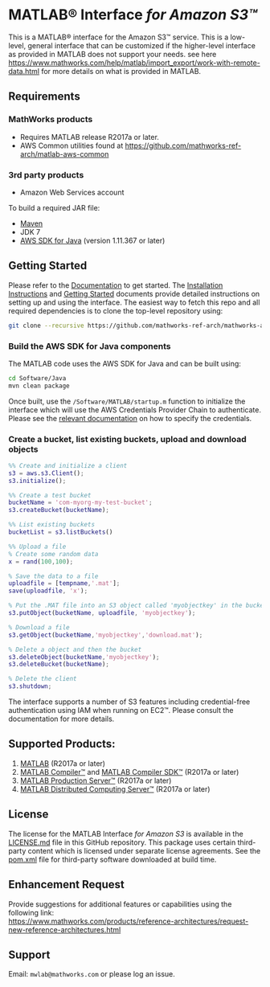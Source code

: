 # MATLAB® Interface *for Amazon S3™*

This is a MATLAB® interface for the Amazon S3™ service. This is a low-level, general interface that can be customized if the higher-level interface as provided in MATLAB does not support your needs. see here https://www.mathworks.com/help/matlab/import_export/work-with-remote-data.html for more details on what is provided in MATLAB.

## Requirements
### MathWorks products
* Requires MATLAB release R2017a or later.
* AWS Common utilities found at https://github.com/mathworks-ref-arch/matlab-aws-common

### 3rd party products
* Amazon Web Services account   

To build a required JAR file:   
* [Maven](https://maven.apache.org/)
* JDK 7
* [AWS SDK for Java](https://aws.amazon.com/sdk-for-java/) (version 1.11.367 or later)

## Getting Started
Please refer to the [Documentation](Documentation/README.md) to get started.
The [Installation Instructions](Documentation/Installation.md) and [Getting Started](Documentation/GettingStarted.md) documents provide detailed instructions on setting up and using the interface. The easiest way to
fetch this repo and all required dependencies is to clone the top-level repository using:

```bash
git clone --recursive https://github.com/mathworks-ref-arch/mathworks-aws-support.git
```

### Build the AWS SDK for Java components
The MATLAB code uses the AWS SDK for Java and can be built using:
```bash
cd Software/Java
mvn clean package
```

Once built, use the ```/Software/MATLAB/startup.m``` function to initialize the interface which will use the
AWS Credentials Provider Chain to authenticate. Please see the [relevant documentation](Documentation/Authentication.md)
on how to specify the credentials.

### Create a bucket, list existing buckets, upload and download objects
```matlab
%% Create and initialize a client
s3 = aws.s3.Client();
s3.initialize();

%% Create a test bucket
bucketName = 'com-myorg-my-test-bucket';
s3.createBucket(bucketName);

%% List existing buckets
bucketList = s3.listBuckets()

%% Upload a file
% Create some random data
x = rand(100,100);

% Save the data to a file
uploadfile = [tempname,'.mat'];
save(uploadfile, 'x');

% Put the .MAT file into an S3 object called 'myobjectkey' in the bucket
s3.putObject(bucketName, uploadfile, 'myobjectkey');

% Download a file
s3.getObject(bucketName,'myobjectkey','download.mat');

% Delete a object and then the bucket
s3.deleteObject(bucketName,'myobjectkey');
s3.deleteBucket(bucketName);

% Delete the client
s3.shutdown;
```

The interface supports a number of S3 features including credential-free authentication using IAM when running on EC2™. Please consult the documentation for more details.

## Supported Products:
1. [MATLAB](https://www.mathworks.com/products/matlab.html) (R2017a or later)
2. [MATLAB Compiler™](https://www.mathworks.com/products/compiler.html) and [MATLAB Compiler SDK™](https://www.mathworks.com/products/matlab-compiler-sdk.html) (R2017a or later)
3. [MATLAB Production Server™](https://www.mathworks.com/products/matlab-production-server.html) (R2017a or later)
4. [MATLAB Distributed Computing Server™](https://www.mathworks.com/products/distriben.html) (R2017a or later)

## License
The license for the MATLAB Interface *for Amazon S3* is available in the [LICENSE.md](LICENSE.md) file in this GitHub repository. This package uses certain third-party content which is licensed under separate license agreements. See the [pom.xml](Software/Java/pom.xml) file for third-party software downloaded at build time.

## Enhancement Request
Provide suggestions for additional features or capabilities using the following link:   
https://www.mathworks.com/products/reference-architectures/request-new-reference-architectures.html

## Support
Email: `mwlab@mathworks.com` or please log an issue.    

[//]: #  (Copyright 2018 The MathWorks, Inc.)
